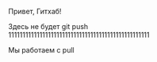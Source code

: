 Привет, Гитхаб!

Здесь не будет git push  
11111111111111111111111111111111111111111111111111

Мы работаем с pull

